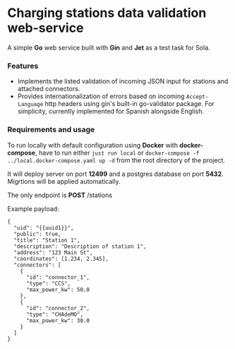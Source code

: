 # Charging stations data validation web-service

A simple **Go** web service built with **Gin** and **Jet** as a test task for Sola.

### Features

- Implements the listed validation of incoming JSON input for stations and attached connectors.
- Provides internationalization of errors based on incoming `Accept-Language` http headers using gin's built-in go-validator package. For simplicity, currently implemented for Spanish alongside English.

### Requirements and usage

To run locally with default configuration using **Docker** with **docker-compose**,
have to run either `just run local` or `docker-compose -f ../local.docker-compose.yaml up -d` from the root directory of the project.

It will deploy server on port **12499** and a postgres database on port **5432**.
Migrtions will be applied automatically.

The only endpoint is **POST** /stations

Example payload:

```
{
  "uid": "{{uuid1}}",
  "public": true,
  "title": "Station 1",
  "description": "Description of station 1",
  "address": "123 Main St",
  "coordinates": [1.234, 2.345],
  "connectors": [
    {
      "id": "connector_1",
      "type": "CCS",
      "max_power_kw": 50.0
    },
    {
      "id": "connector_2",
      "type": "CHAdeMO",
      "max_power_kw": 30.0
    }
  ]
}
```
